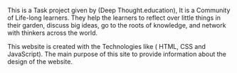 This is a Task project given by (Deep Thought.education), It is a Community of Life-long learners. They help the learners to reflect over little things in their garden, discuss big ideas, go to the roots of knowledge, and network with thinkers across the world.

This website is created with the Technologies like ( HTML, CSS and JavaScript).
The main purpose of this site to provide information about the design of the website.
